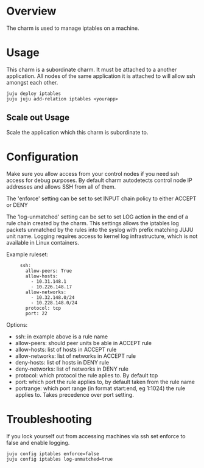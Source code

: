 # Overview

The charm is used to manage iptables on a machine.

# Usage

This charm is a subordinate charm. It must be attached to a another application.
All nodes of the same application it is attached to will allow ssh amongst each other.

```
juju deploy iptables
juju juju add-relation iptables <yourapp>
```


## Scale out Usage

Scale the application which this charm is subordinate to.


# Configuration

Make sure you allow access from your control nodes if you need ssh access for
debug purposes. By default charm autodetects control node IP addresses and allows SSH from all of them.

The 'enforce' setting can be set to set INPUT chain policy to either ACCEPT or DENY

The 'log-unmatched' setting can be set to set LOG action in the end of a rule chain created by the charm. This settings allows the iptables
 log packets unmatched by the rules into the syslog with prefix matching JUJU unit name. Logging requires access to kernel log 
infrastructure, which is not available in Linux containers.

Example ruleset:
```
     ssh:
       allow-peers: True
       allow-hosts: 
         - 10.31.148.1 
         - 10.226.148.17
       allow-networks:
         - 10.32.148.0/24 
         - 10.228.148.0/24
       protocol: tcp
       port: 22
```
Options:
 - ssh: in example above is a rule name
 - allow-peers: should peer units be able in ACCEPT rule
 - allow-hosts: list of hosts in ACCEPT rule
 - allow-networks: list of networks in ACCEPT rule
 - deny-hosts: list of hosts in DENY rule
 - deny-networks: list of networks in DENY rule
 - protocol: which protocol the rule aplies to. By default tcp
 - port: which port the rule applies to, by default taken from the rule name
 - portrange: which port range (in format start:end, eg 1:1024) the rule applies to. Takes precedence over port setting.

# Troubleshooting

If you lock yourself out from accessing machines via ssh set enforce to false and enable logging.
```
juju config iptables enforce=false
juju config iptables log-unmatched=true
```

